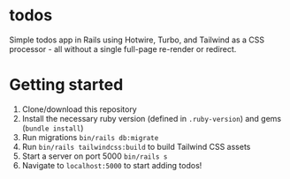 # todos

Simple todos app in Rails using Hotwire, Turbo, and Tailwind as a CSS processor - all without a single full-page re-render or redirect.

# Getting started

1. Clone/download this repository
2. Install the necessary ruby version (defined in `.ruby-version`) and gems (`bundle install`)
3. Run migrations `bin/rails db:migrate`
4. Run `bin/rails tailwindcss:build` to build Tailwind CSS assets
5. Start a server on port 5000 `bin/rails s`
6. Navigate to `localhost:5000` to start adding todos!
